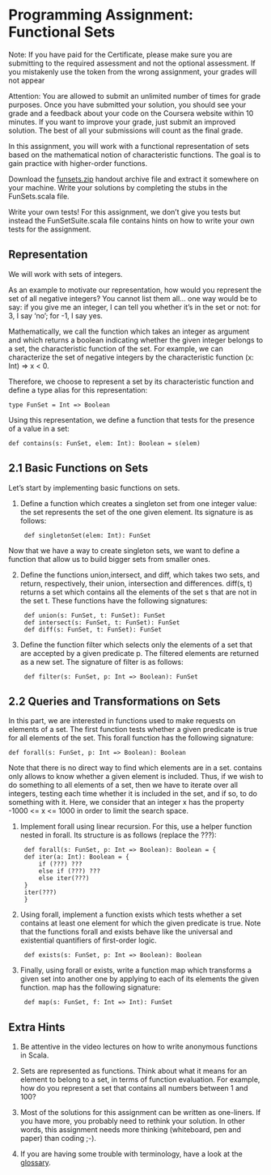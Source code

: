 # Programming Assignment: Functional Sets

Note: If you have paid for the Certificate, please make sure you are submitting to the required assessment and not the optional assessment. If you mistakenly use the token from the wrong assignment, your grades will not appear

Attention: You are allowed to submit an unlimited number of times for grade purposes. Once you have submitted your solution, you should see your grade and a feedback about your code on the Coursera website within 10 minutes. If you want to improve your grade, just submit an improved solution. The best of all your submissions will count as the final grade.

In this assignment, you will work with a functional representation of sets based on the mathematical notion of characteristic functions. The goal is to gain practice with higher-order functions.

Download the [funsets.zip](https://moocs.scala-lang.org/~dockermoocs/handouts-coursera-2.13/funsets.zip) handout archive file and extract it somewhere on your machine. Write your solutions by completing the stubs in the FunSets.scala file.

Write your own tests! For this assignment, we don’t give you tests but instead the FunSetSuite.scala file contains hints on how to write your own tests for the assignment.

## Representation

We will work with sets of integers.

As an example to motivate our representation, how would you represent the set of all negative integers? You cannot list them all… one way would be to say: if you give me an integer, I can tell you whether it’s in the set or not: for 3, I say ‘no’; for -1, I say yes.

Mathematically, we call the function which takes an integer as argument and which returns a boolean indicating whether the given integer belongs to a set, the characteristic function of the set. For example, we can characterize the set of negative integers by the characteristic function (x: Int) => x < 0.

Therefore, we choose to represent a set by its characteristic function and define a type alias for this representation:

    type FunSet = Int => Boolean

Using this representation, we define a function that tests for the presence of a value in a set:

    def contains(s: FunSet, elem: Int): Boolean = s(elem)

## 2.1 Basic Functions on Sets

Let’s start by implementing basic functions on sets.

1. Define a function which creates a singleton set from one integer value: the set represents the set of the one given element. Its signature is as follows:

        def singletonSet(elem: Int): FunSet

Now that we have a way to create singleton sets, we want to define a function that allow us to build bigger sets from smaller ones.

2. Define the functions union,intersect, and diff, which takes two sets, and return, respectively, their union, intersection and differences. diff(s, t) returns a set which contains all the elements of the set s that are not in the set t. These functions have the following signatures:

        def union(s: FunSet, t: FunSet): FunSet
        def intersect(s: FunSet, t: FunSet): FunSet
        def diff(s: FunSet, t: FunSet): FunSet

3. Define the function filter which selects only the elements of a set that are accepted by a given predicate p. The filtered elements are returned as a new set. The signature of filter is as follows:

        def filter(s: FunSet, p: Int => Boolean): FunSet

## 2.2 Queries and Transformations on Sets

In this part, we are interested in functions used to make requests on elements of a set. The first function tests whether a given predicate is true for all elements of the set. This forall function has the following signature:

    def forall(s: FunSet, p: Int => Boolean): Boolean

Note that there is no direct way to find which elements are in a set. contains only allows to know whether a given element is included. Thus, if we wish to do something to all elements of a set, then we have to iterate over all integers, testing each time whether it is included in the set, and if so, to do something with it. Here, we consider that an integer x has the property -1000 <= x <= 1000 in order to limit the search space.

1. Implement forall using linear recursion. For this, use a helper function nested in forall. Its structure is as follows (replace the ???):

        def forall(s: FunSet, p: Int => Boolean): Boolean = {
        def iter(a: Int): Boolean = {
            if (???) ???
            else if (???) ???
            else iter(???)
        }
        iter(???)
        }

2. Using forall, implement a function exists which tests whether a set contains at least one element for which the given predicate is true. Note that the functions forall and exists behave like the universal and existential quantifiers of first-order logic.

        def exists(s: FunSet, p: Int => Boolean): Boolean

3. Finally, using forall or exists, write a function map which transforms a given set into another one by applying to each of its elements the given function. map has the following signature:

        def map(s: FunSet, f: Int => Int): FunSet

## Extra Hints

1. Be attentive in the video lectures on how to write anonymous functions in Scala.

2. Sets are represented as functions. Think about what it means for an element to belong to a set, in terms of function evaluation. For example, how do you represent a set that contains all numbers between 1 and 100?

3. Most of the solutions for this assignment can be written as one-liners. If you have more, you probably need to rethink your solution. In other words, this assignment needs more thinking (whiteboard, pen and paper) than coding ;-).

4. If you are having some trouble with terminology, have a look at the [glossary](https://docs.scala-lang.org/glossary/).

